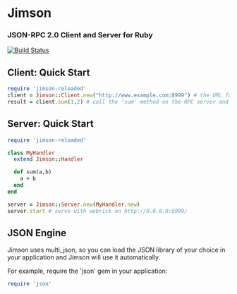 # Jimson

### JSON-RPC 2.0 Client and Server for Ruby

[![Build Status](https://github.com/chriskite/jimson/actions/workflows/ruby.yml/badge.svg?branch=main)](https://github.com/chriskite/jimson/actions/workflows/ruby.yml)

## Client: Quick Start

```ruby
require 'jimson-reloaded'
client = Jimson::Client.new("http://www.example.com:8999") # the URL for the JSON-RPC 2.0 server to connect to
result = client.sum(1,2) # call the 'sum' method on the RPC server and save the result '3'
```

## Server: Quick Start

```ruby
require 'jimson-reloaded'

class MyHandler
  extend Jimson::Handler

  def sum(a,b)
    a + b
  end
end

server = Jimson::Server.new(MyHandler.new)
server.start # serve with webrick on http://0.0.0.0:8999/
```

## JSON Engine

Jimson uses multi\_json, so you can load the JSON library of your choice in your application and Jimson will use it automatically.

For example, require the 'json' gem in your application:

```ruby
require 'json'
```

